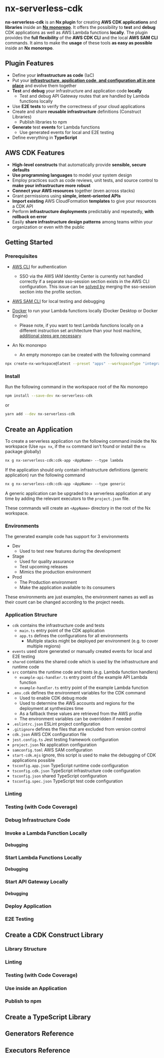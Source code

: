 # nx-serverless-cdk

**nx-serverless-cdk** is an **Nx plugin** for creating **AWS CDK applications** and **libraries** inside an [**Nx monorepo**](https://nx.dev/concepts/more-concepts/why-monorepos).
It offers the possibility to **test** and **debug** CDK applications as well as AWS Lambda functions **locally**.
The plugin provides the **full flexibility** of the **AWS CDK CLI** and the local **AWS SAM CLI** commands.
It aims to make the **usage** of these tools **as easy as possible** inside an **Nx monorepo**.

## Plugin Features

- Define your **infrastructure as code** (IaC)
- Put your [**infrastructure, application code, and configuration all in one place**](https://docs.aws.amazon.com/cdk/v2/guide/best-practices.html) and evolve them together
- **Test** and **debug** your infrastructure and application code **locally**
  - Test and debug API Gateway routes that are handled by Lambda functions locally
- Use **E2E tests** to verify the correctness of your cloud applications
- Create and share **reusable infrastructure** definitions (Construct Libraries)
  - Publish libraries to npm
- **Generate** test **events** for Lambda functions
  - Use generated events for local and E2E testing
- Define everything in **TypeScript**

## AWS CDK Features

- **High-level constructs** that automatically provide **sensible, secure defaults**
- **Use programming languages** to model your system design
- Employ practices such as code reviews, unit tests, and source control to **make your infrastructure more robust**
- **Connect your AWS resources** together (even across stacks)
- Grant permissions using **simple, intent-oriented APIs**
- **Import existing** AWS CloudFormation **templates** to give your resources a CDK API
- Perform **infrastructure deployments** predictably and repeatedly, **with rollback on error**
- Easily **share infrastructure design patterns** among teams within your organization or even with the public

## Getting Started

### Prerequisites

- [AWS CLI](https://docs.aws.amazon.com/cli/latest/userguide/getting-started-install.html) for authentication
  - SSO via the AWS IAM Identity Center is currently not handled correctly
    if a separate sso-session section exists in the AWS CLI configuration.
    This issue can be [solved by](https://github.com/aws/aws-cdk/issues/27265) merging the sso-session section into the profile section.
- [AWS SAM CLI](https://docs.aws.amazon.com/serverless-application-model/latest/developerguide/install-sam-cli.html) for local testing and debugging
- [Docker](https://www.docker.com/get-started/) to run your Lambda functions locally (Docker Desktop or Docker Engine)

  - Please note, if you want to test Lambda functions locally on a different instruction set architecture than your host machine, [additional steps are necessary](https://docs.aws.amazon.com/serverless-application-model/latest/developerguide/install-docker.html)

- An Nx monorepo
  - An empty monorepo can be created with the following command

```bash
npx create-nx-workspace@latest --preset "apps" --workspaceType "integrated"
```

### Install

Run the following command in the workspace root of the Nx monorepo

```bash
npm install --save-dev nx-serverless-cdk
```

or

```bash
yarn add --dev nx-serverless-cdk
```

## Create an Application

To create a serverless application run the following command inside the Nx workspace
(Use `npx nx`, if the `nx` command isn't found or install the `nx` package globally)

```bash
nx g nx-serverless-cdk:cdk-app <AppName> --type lambda
```

If the application should only contain infrastructure definitions (generic application) run the following command

```bash
nx g nx-serverless-cdk:cdk-app <AppName> --type generic
```

A generic application can be upgraded to a serverless application at any time by adding the relevant executors to the `project.json` file.

These commands will create an `<AppName>` directory in the root of the Nx workspace.

### Environments

The generated example code has support for 3 environments

- Dev
  - Used to test new features during the development
- Stage
  - Used for quality assurance
  - Test upcoming releases
  - Mimics the production environment
- Prod
  - The Production environment
  - Make the application available to its consumers

These environments are just examples, the environment names as well as their count can be changed according to the project needs.

### Application Structure

- `cdk` contains the infrastructure code and tests
  - `main.ts` entry point of the CDK application
  - `app.ts` defines the configurations for all environments
    - Multiple stacks might be deployed per environment (e.g. to cover multiple regions)
- `events` used store generated or manually created events for local and E2E testing
- `shared` contains the shared code which is used by the infrastructure and runtime code
- `src` contains the runtime code and tests (e.g. Lambda function handlers)
  - `example-api-handler.ts` entry point of the example API Lambda function
  - `example-handler.ts` entry point of the example Lambda function
- `.env.cdk` defines the environment variables for the CDK command
  - Used to enable CDK debug mode
  - Used to determine the AWS accounts and regions for the deployment at synthesizes time
  - As a fallback these values are retrieved from the AWS profile
  - The environment variables can be overridden if needed
- `.eslintrc.json` ESLint project configuration
- `.gitignore` defines the files that are excluded from version control
- `cdk.json` AWS CDK configuration file
- `jest.config.ts` Jest testing framework configuration
- `project.json` Nx application configuration
- `samconfig.toml` AWS SAM configuration
- `start-cdk.mjs` ignore, this script is used to make the debugging of CDK applications possible
- `tsconfig.app.json` TypeScript runtime code configuration
- `tsconfig.cdk.json` TypeScript infrastructure code configuration
- `tsconfig.json` shared TypeScript configuration
- `tsconfig.spec.json` TypeScript test code configuration

### Linting

### Testing (with Code Coverage)

### Debug Infrastructure Code

### Invoke a Lambda Function Locally

#### Debugging

### Start Lambda Functions Locally

#### Debugging

### Start API Gateway Locally

#### Debugging

### Deploy Application

### E2E Testing

## Create a CDK Construct Library

### Library Structure

### Linting

### Testing (with Code Coverage)

### Use inside an Application

### Publish to npm

## Create a TypeScript Library

## Generators Reference

## Executors Reference
